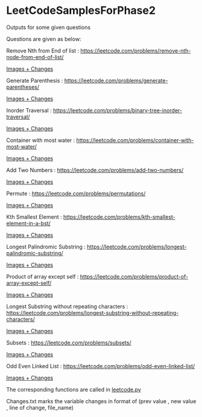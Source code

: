 # LeetCodeSamplesForPhase2
Outputs for some given questions

Questions are given as below:

Remove Nth from End of list : https://leetcode.com/problems/remove-nth-node-from-end-of-list/

[Images + Changes](/Remove%20Nth%20from%20end%20of%20list.html)

Generate Parenthesis : https://leetcode.com/problems/generate-parentheses/

[Images + Changes](generateParenthesis.html)

Inorder Traversal : https://leetcode.com/problems/binary-tree-inorder-traversal/

[Images + Changes](inorder_Traversal.html)

Container with most water : https://leetcode.com/problems/container-with-most-water/

[Images + Changes](/Container%20with%20most%20water.html)

Add Two Numbers : https://leetcode.com/problems/add-two-numbers/

[Images + Changes](Add2Numbers.html)

Permute : https://leetcode.com/problems/permutations/

[Images + Changes](permute.html)

Kth Smallest Element : https://leetcode.com/problems/kth-smallest-element-in-a-bst/

[Images + Changes](KthSsmallestElement.html)

Longest Palindromic Substring : https://leetcode.com/problems/longest-palindromic-substring/

[Images + Changes](Longest%20Palindromic%20Substring.html)

Product of array except self : https://leetcode.com/problems/product-of-array-except-self/

[Images + Changes](product_of_array_except_self.html)

Longest Substring without repeating characters : https://leetcode.com/problems/longest-substring-without-repeating-characters/

[Images + Changes](longest-substring-without-repeating-characters.html)


Subsets : https://leetcode.com/problems/subsets/

[Images + Changes](subsets.html)

Odd Even Linked List : https://leetcode.com/problems/odd-even-linked-list/

[Images + Changes](OddEvenLinkedList.html)



The corresponding functions are called in [leetcode.py](leetcode.py)

Changes.txt marks the variable changes in format of (prev value , new value , line of change,  file_name)




